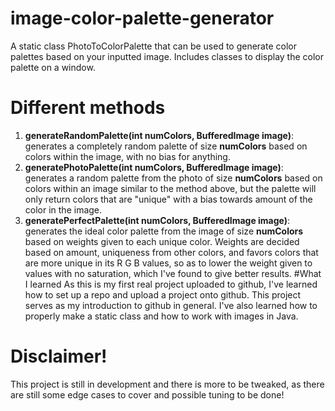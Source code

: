 # image-color-palette-generator
A static class PhotoToColorPalette that can be used to generate color palettes based on your inputted image. Includes classes to display the color palette on a window.
# Different methods
1. <b>generateRandomPalette(int numColors, BufferedImage image)</b>: generates a completely random palette of size <b>numColors</b> based on colors within the image, with no bias for anything.
2. <b>generatePhotoPalette(int numColors, BufferedImage image)</b>: generates a random palette from the photo of size <b>numColors</b> based on colors within an image similar to the method above, but the palette will only return colors that are "unique" with a bias towards amount of the color in the image.
3. <b>generatePerfectPalette(int numColors, BufferedImage image)</b>: generates the ideal color palette from the image of size <b>numColors</b> based on weights given to each unique color. Weights are decided based on amount, uniqueness from other colors, and favors colors that are more unique in its R G B values, so as to lower the weight given to values with no saturation, which I've found to give better results.
#What I learned
As this is my first real project uploaded to github, I've learned how to set up a repo and upload a project onto github. This project serves as my introduction to github in general.
I've also learned how to properly make a static class and how to work with images in Java.
# Disclaimer!
This project is still in development and there is more to be tweaked, as there are still some edge cases to cover and possible tuning to be done!
